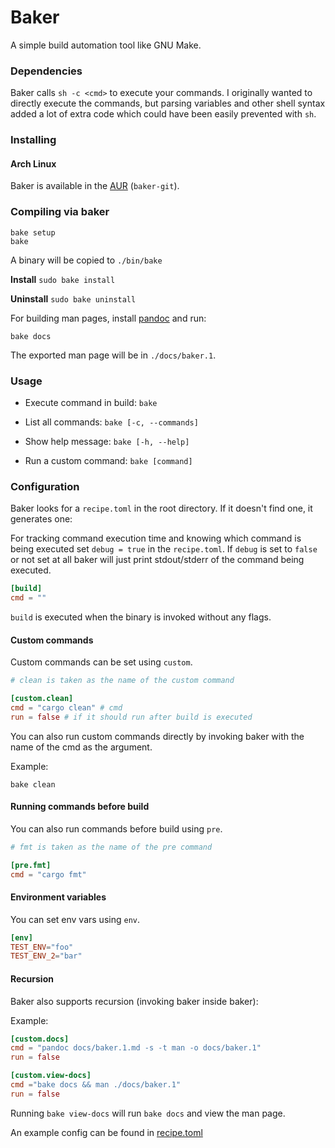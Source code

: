 # Baker

A simple build automation tool like GNU Make.

### Dependencies

Baker calls `sh -c <cmd>` to execute your commands. I originally wanted to directly execute the commands, but parsing variables
and other shell syntax added a lot of extra code which could have been easily prevented with `sh`.

### Installing

#### Arch Linux

Baker is available in the [AUR](https://aur.archlinux.org/packages/baker-git) (`baker-git`).

### Compiling via baker

```
bake setup
bake
```

A binary will be copied to `./bin/bake`

**Install**
`sudo bake install`

**Uninstall**
`sudo bake uninstall`

For building man pages, install [pandoc](https://pandoc.org/) and run:

```
bake docs
```

The exported man page will be in `./docs/baker.1`.

### Usage

-   Execute command in build: `bake`

-   List all commands: `bake [-c, --commands]`

-   Show help message: `bake [-h, --help]`

-   Run a custom command: `bake [command]`

### Configuration

Baker looks for a `recipe.toml` in the root directory. If it doesn't find one, it generates one:

For tracking command execution time and knowing which command is being executed set `debug = true` in the `recipe.toml`. If
`debug` is set to `false` or not set at all baker will just print stdout/stderr of the command being executed.

```toml
[build]
cmd = ""
```

`build` is executed when the binary is invoked without any flags.

#### Custom commands

Custom commands can be set using `custom`.

```toml
# clean is taken as the name of the custom command

[custom.clean]
cmd = "cargo clean" # cmd
run = false # if it should run after build is executed
```

You can also run custom commands directly by invoking baker with the name of the cmd as the argument.

Example:

```
bake clean
```

#### Running commands before build

You can also run commands before build using `pre`.

```toml
# fmt is taken as the name of the pre command

[pre.fmt]
cmd = "cargo fmt"
```

#### Environment variables

You can set env vars using `env`.

```toml
[env]
TEST_ENV="foo"
TEST_ENV_2="bar"
```

#### Recursion

Baker also supports recursion (invoking baker inside baker):

Example:

```toml
[custom.docs]
cmd = "pandoc docs/baker.1.md -s -t man -o docs/baker.1"
run = false

[custom.view-docs]
cmd ="bake docs && man ./docs/baker.1"
run = false
```

Running `bake view-docs` will run `bake docs` and view the man page.

An example config can be found in [recipe.toml](./recipe.toml)
